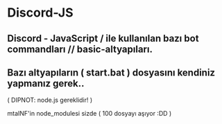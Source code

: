 # Discord-JS
Discord - JavaScript / ile kullanılan bazı bot commandları // basic-altyapıları.
--------------------------------------------------------------------------------
Bazı altyapıların ( start.bat ) dosyasını kendiniz yapmanız gerek..
----------------------------------
( DIPNOT: node.js gereklidir! )

mtaINF'in node_modulesi sizde ( 100 dosyayı aşıyor :DD )
